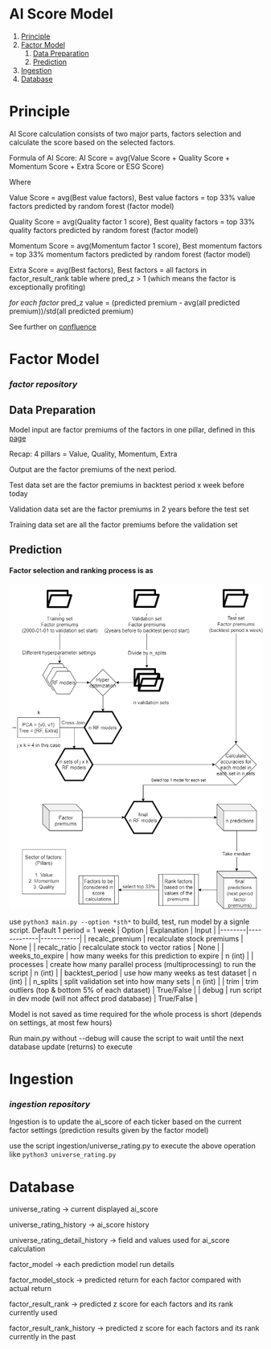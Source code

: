 # AI Score Model
1. [Principle](#principle)
2. [Factor Model](#factor-model)
    1. [Data Preparation](#data-preparation)
    2. [Prediction](#prediction)
3. [Ingestion](#ingestion)
4. [Database](#database)

# Principle

AI Score calculation consists of two major parts, factors selection and calculate the score based on the selected factors.

Formula of AI Score: AI Score = avg(Value Score + Quality Score + Momentum Score + Extra Score or ESG Score)

Where 

Value Score = avg(Best value factors), Best value factors = top 33% value factors predicted by random forest (factor model)

Quality Score = avg(Quality factor 1 score), Best quality factors = top 33% quality factors predicted by random forest (factor model)

Momentum Score = avg(Momentum factor 1 score), Best momentum factors = top 33% momentum factors predicted by random forest (factor model)

Extra Score = avg(Best factors), Best factors = all factors in factor_result_rank table where pred_z > 1 (which means the factor is exceptionally profiting)

*for each factor* pred_z value = (predicted premium - avg(all predicted premium))/std(all predicted premium)

See further on [confluence](https://loratechai.atlassian.net/wiki/spaces/SEAR/pages/880738405/AI+Score)

# Factor Model

### *factor repository*

## Data Preparation

Model input are factor premiums of the factors in one pillar, defined in this [page](https://loratechai.atlassian.net/wiki/spaces/SEAR/pages/858685974/Story+2021-08-20)

Recap: 4 pillars = Value, Quality, Momentum, Extra

Output are the factor premiums of the next period.

Test data set are the factor premiums in backtest period x week before today

Validation data set are the factor premiums in 2 years before the test set

Training data set are all the factor premiums before the validation set

## Prediction

#### Factor selection and ranking process is as 

![factormodel](images/factormodel.png)

use `python3 main.py --option *sth*` to build, test, run model by a signle script.
Default 1 period = 1 week
| Option | Explanation | Input |
|--------|-------------|------------|
| recalc_premium | recalculate stock premiums | None |
| recalc_ratio | recalculate stock to vector ratios | None |
| weeks_to_expire | how many weeks for this prediction to expire | n (int) |
| processes | create how many parallel process (multiprocessing) to run the script | n (int) |
| backtest_period | use how many weeks as test dataset | n (int) |
| n_splits | split validation set into how many sets | n (int) |
| trim | trim outliers (top & bottom 5% of each dataset) | True/False |
| debug | run script in dev mode (will not affect prod database) | True/False |


Model is not saved as time required for the whole process is short (depends on settings, at most few hours)

Run main.py without --debug will cause the script to wait until the next database update (returns) to execute



# Ingestion
### *ingestion repository*

Ingestion is to update the ai_score of each ticker based on the current factor settings (prediction results given by the factor model)

use the script ingestion/universe_rating.py to execute the above operation
like `python3 universe_rating.py`

# Database

universe_rating → current displayed ai_score

universe_rating_history → ai_score history

universe_rating_detail_history → field and values used for ai_score calculation

factor_model → each prediction model run details

factor_model_stock → predicted return for each factor compared with actual return

factor_result_rank → predicted z score for each factors and its rank currently used

factor_result_rank_history → predicted z score for each factors and its rank currently in the past
